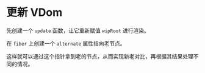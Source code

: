 # 更新 VDom

先创建一个 `update` 函数，让它重新赋值 `wipRoot` 进行渲染。

在 `fiber` 上创建一个 `alternate` 属性指向老节点。

这样就可以通过这个指针拿到老的节点，从而实现新老对比，再根据其结果处理不同的情况。
